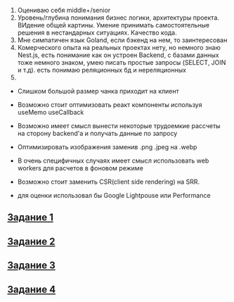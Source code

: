 1. Оцениваю себя middle+/senior
2. Уровень/глубина понимания бизнес логики, архитектуры проекта. ВИдение общей картины. Умение принимать самостоятельные решения в нестандарных ситуациях. Качество кода.
3. Мне симпатичен язык Goland, если бэкенд на нем, то заинтересован
4. Комерческого опыта на реальных проектах нету, но немного знаю Nest.js, есть понимание как он устроен Backend, с базами данных тоже немного знаком, умею писать простые запросы (SELECT, JOIN и т.д). есть понимаю реляционных бд и нереляционных
5.
  - Слишком большой размер чанка приходит на клиент
  - Возможно стоит оптимизовать реакт компоненты используя useMemo useCallback
  - Возможно имеет смысл вынести некоторые трудоемкие рассчеты на сторону backend'а и получать данные по запросу
  - Оптимизировать изображения заменив .png .jpeg на .webp
  - В очень специфичных случаях имеет смысл использовать web workers для расчетов в фоновом режиме
  - Возможно стоит заменить CSR(client side rendering) на SRR.
  
  - для оценки использовал бы Google Lightрouse или Performance

## [Задание 1](./task1.js)
## [Задание 2](./task2.js)
## [Задание 3](./task3.js)
## [Задание 4](./task1.js)
